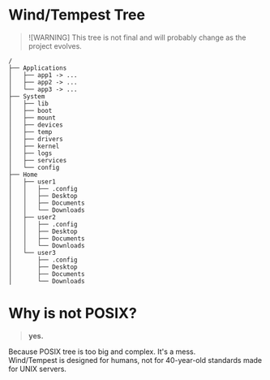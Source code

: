 # Wind/Tempest Tree

> ![WARNING]
> This tree is not final and will probably change as the project evolves.

```
/
├── Applications
│   ├── app1 -> ...
│   ├── app2 -> ...
│   └── app3 -> ...
├── System
│   ├── lib
│   ├── boot
│   ├── mount
│   ├── devices
│   ├── temp
│   ├── drivers
│   ├── kernel
│   ├── logs
│   ├── services
│   └── config
├── Home
│   ├── user1
│   │   ├── .config
│   │   ├── Desktop
│   │   ├── Documents
│   │   └── Downloads
│   ├── user2
│   │   ├── .config
│   │   ├── Desktop
│   │   ├── Documents
│   │   └── Downloads
│   └── user3
│       ├── .config
│       ├── Desktop
│       ├── Documents
│       └── Downloads
```

# Why is not POSIX?

> **yes.**

Because POSIX tree is too big and complex. It's a mess.  
Wind/Tempest is designed for humans, not for 40-year-old standards made for UNIX servers.